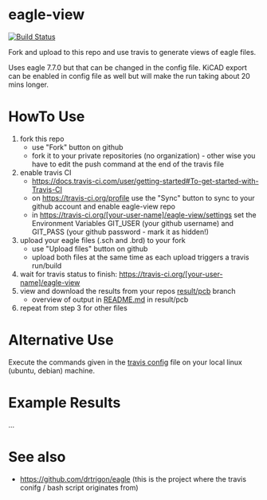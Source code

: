 # eagle-view
[![Build Status](https://travis-ci.org/drtrigon/eagle-view.svg?branch=test)](https://travis-ci.org/drtrigon/eagle-view)

Fork and upload to this repo and use travis to generate views of eagle files.

Uses eagle 7.7.0 but that can be changed in the config file. KiCAD export can be enabled in config file as well but will make the run taking about 20 mins longer.

# HowTo Use
1. fork this repo
    * use "Fork" button on github
    * fork it to your private repositories (no organization) - other wise you have to edit the push command at the end of the travis file
2. enable travis CI
    * https://docs.travis-ci.com/user/getting-started#To-get-started-with-Travis-CI
    * on https://travis-ci.org/profile use the "Sync" button to sync to your github account and enable eagle-view repo
    * in https://travis-ci.org/[your-user-name]/eagle-view/settings set the Environment Variables GIT_USER (your github username) and GIT_PASS (your github password - mark it as hidden!)
3. upload your eagle files (.sch and .brd) to your fork
    * use "Upload files" button on github
    * upload both files at the same time as each upload triggers a travis run/build
4. wait for travis status to finish: https://travis-ci.org/[your-user-name]/eagle-view
5. view and download the results from your repos [result/pcb](/../../tree/result/pcb) branch
    * overview of output in [README.md](/../../tree/result/pcb/README.md) in result/pcb
6. repeat from step 3 for other files

# Alternative Use
Execute the commands given in the [travis config](.travis.yml) file on your local linux (ubuntu, debian) machine.

# Example Results
...

# See also
* https://github.com/drtrigon/eagle (this is the project where the travis conifg / bash script originates from)

